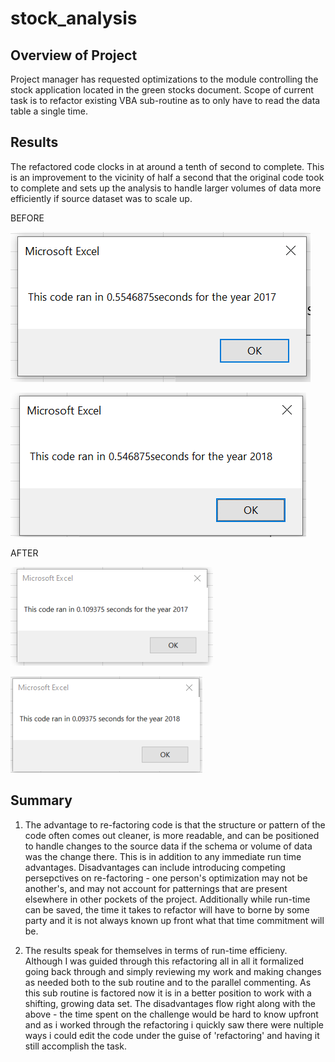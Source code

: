 # stock_analysis
## Overview of Project
Project manager has requested optimizations to the module controlling the stock application located in the green stocks document. Scope of current task is to refactor existing VBA sub-routine as to only have to read the data table a single time. 

## Results
The refactored code clocks in at around a tenth of second to complete. This is an improvement to the vicinity of half a second that the original code took to complete and sets up the analysis to handle larger volumes of data more efficiently if source dataset was to scale up. 

BEFORE

![before Re-factoring](legacy_2017.PNG)

![before Re-factoring](legacy_2018.PNG)

AFTER

![refactored_2017](VBA_Challenge_2017.png)

![refactored_2018](VBA_Challenge_2018.png)

## Summary
 1. The advantage to re-factoring code is that the structure or pattern of the code often comes out cleaner, is more readable, and can be positioned to handle changes to the source data if the schema or volume of data was the change there. This is in addition to any immediate run time advantages. Disadvantages can include introducing competing persepctives on re-factoring - one person's optimization may not be another's, and may not account for patternings that are present elsewhere in other pockets of the project. Additionally while run-time can be saved, the time it takes to refactor will have to borne by some party and it is not always known up front what that time commitment will be.

2. The results speak for themselves in terms of run-time efficieny. Although I was guided through this refactoring all in all it formalized going back through and simply reviewing my work and making changes as needed both to the sub routine and to the parallel commenting. As this sub routine is factored now it is in a better position to work with a shifting, growing data set. The disadvantages flow right along with the above - the time spent on the challenge would be hard to know upfront and as i worked through the refactoring i quickly saw there were nultiple ways i could edit the code under the guise of 'refactoring' and having it still accomplish the task. 
